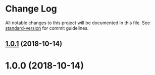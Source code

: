 # Change Log

All notable changes to this project will be documented in this file. See [standard-version](https://github.com/conventional-changelog/standard-version) for commit guidelines.

<a name="1.0.1"></a>
## [1.0.1](/compare/v1.0.0...v1.0.1) (2018-10-14)



<a name="1.0.0"></a>
# 1.0.0 (2018-10-14)
